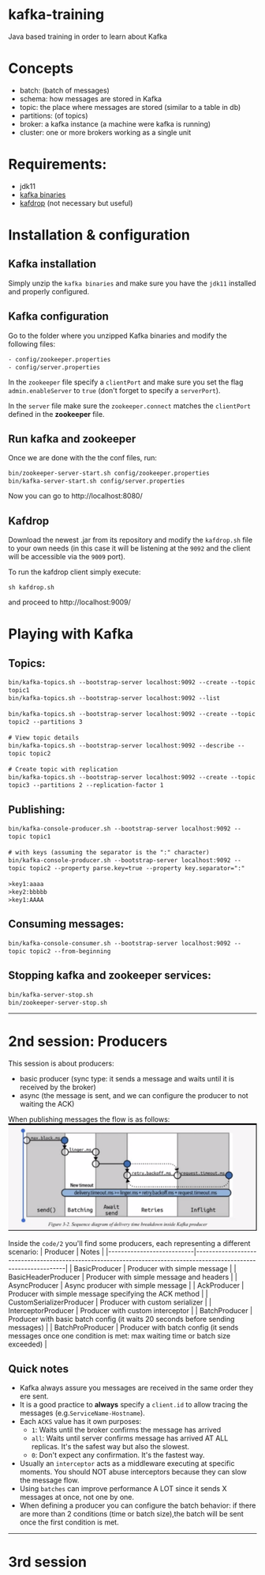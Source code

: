 # kafka-training
Java based training in order to learn about Kafka

# Concepts
* batch: (batch of messages)
* schema: how messages are stored in Kafka
* topic: the place where messages are stored (similar to a table in db)
* partitions: (of topics)
* broker: a kafka instance (a machine were kafka is running)
* cluster: one or more brokers working as a single unit

# Requirements:
- jdk11
- [kafka binaries](https://kafka.apache.org/downloads) 
- [kafdrop](https://github.com/obsidiandynamics/kafdrop) (not necessary but useful)

# Installation & configuration
## Kafka installation
Simply unzip the `kafka binaries` and make sure you have the `jdk11` installed and properly configured.

## Kafka configuration
Go to the folder where you unzipped Kafka binaries and modify the following files:
```
- config/zookeeper.properties
- config/server.properties
```
In the `zookeeper` file specify a `clientPort` and make sure you set the flag `admin.enableServer` to `true` (don't forget to specify a `serverPort`).

In the `server` file make sure the `zookeeper.connect` matches the `clientPort` defined in the **zookeeper** file.

## Run kafka and zookeeper
Once we are done with the the conf files, run:
```
bin/zookeeper-server-start.sh config/zookeeper.properties
bin/kafka-server-start.sh config/server.properties
```

Now you can go to http://localhost:8080/

## Kafdrop
Download the newest .jar from its repository and modify the `kafdrop.sh` file to your own needs (in this case it will be listening at the `9092` and the client will be accessible via the `9009` port).

To run the kafdrop client simply execute:
```
sh kafdrop.sh
```
and proceed to http://localhost:9009/

# Playing with Kafka
## Topics:
```
bin/kafka-topics.sh --bootstrap-server localhost:9092 --create --topic topic1
bin/kafka-topics.sh --bootstrap-server localhost:9092 --list

bin/kafka-topics.sh --bootstrap-server localhost:9092 --create --topic topic2 --partitions 3

# View topic details
bin/kafka-topics.sh --bootstrap-server localhost:9092 --describe --topic topic2

# Create topic with replication
bin/kafka-topics.sh --bootstrap-server localhost:9092 --create --topic topic3 --partitions 2 --replication-factor 1
```

## Publishing:
```
bin/kafka-console-producer.sh --bootstrap-server localhost:9092 --topic topic1

# with keys (assuming the separator is the ":" character)
bin/kafka-console-producer.sh --bootstrap-server localhost:9092 --topic topic2 --property parse.key=true --property key.separator=":"

>key1:aaaa
>key2:bbbbb
>key1:AAAA
```

## Consuming messages:
```
bin/kafka-console-consumer.sh --bootstrap-server localhost:9092 --topic topic2 --from-beginning
```

## Stopping kafka and zookeeper services:
```
bin/kafka-server-stop.sh
bin/zookeeper-server-stop.sh
```
----
# 2nd session: Producers
This session is about producers:
- basic producer (sync type: it sends a message and waits until it is received by the broker)
- async (the message is sent, and we can configure the producer to not waiting the ACK)

When publishing messages the flow is as follows:
![diagram](diagram.png)

Inside the `code/2` you'll find some producers, each representing a different scenario:
| Producer                  | Notes                                                                                                             |
|---------------------------|-------------------------------------------------------------------------------------------------------------------|
|  BasicProducer            | Producer with simple message                                                                                      |
|  BasicHeaderProducer      | Producer with simple message and headers                                                                          |
|  AsyncProducer            | Async producer with simple message                                                                                |
|  AckProducer              | Producer with simple message specifying the ACK method                                                            |
|  CustomSerializerProducer | Producer with custom serializer                                                                                   |
|  InterceptorProducer      | Producer with custom interceptor                                                                                  |
|  BatchProducer            | Producer with basic batch config (it waits 20 seconds before sending messages)                                    |
|  BatchProProducer         | Producer with batch config (it sends messages once one condition is met: max waiting time or batch size exceeded) |

## Quick notes 
- Kafka always assure you messages are received in the same order they ere sent.
- It is a good practice to **always** specify a `client.id` to allow tracing the messages (e.g.`ServiceName-Hostname`).
- Each `ACKS` value has it own purposes:
  - `1`: Waits until the broker confirms the message has arrived
  - `all`: Waits until server confirms message has arrived AT ALL replicas. It's the safest way but also the slowest.
  - `0`: Don't expect any confirmation. It's the fastest way.
- Usually an `interceptor` acts as a middleware executing at specific moments. You should NOT abuse interceptors because they can slow the message flow.
- Using `batches` can improve performance A LOT since it sends X messages at once, not one by one.
- When defining a producer you can configure the batch behavior: if there are more than 2 conditions (time or batch size),the batch will be sent once the first condition is met. 

----
# 3rd session